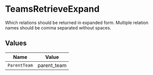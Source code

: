 # TeamsRetrieveExpand

Which relations should be returned in expanded form. Multiple relation names should be comma separated without spaces.


## Values

| Name         | Value        |
| ------------ | ------------ |
| `ParentTeam` | parent_team  |